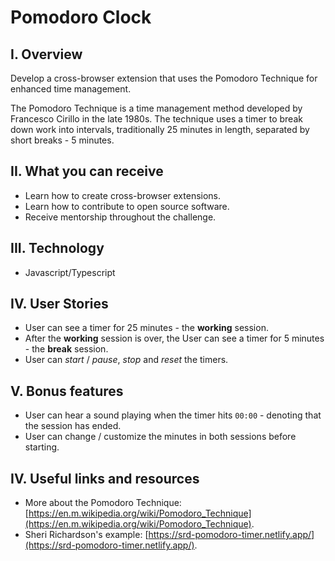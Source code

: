 # Pomodoro Clock

## I. Overview
Develop a cross-browser extension that uses the Pomodoro Technique for enhanced time management.

The Pomodoro Technique is a time management method developed by Francesco Cirillo in the late 1980s. The technique uses a timer to break down work into intervals, traditionally 25 minutes in length, separated by short breaks - 5 minutes.

## II. What you can receive
- Learn how to create cross-browser extensions.
- Learn how to contribute to open source software.
- Receive mentorship throughout the challenge.

## III. Technology
- Javascript/Typescript

## IV. User Stories
- User can see a timer for 25 minutes - the **working** session.
- After the **working** session is over, the User can see a timer for 5 minutes - the **break** session.
- User can _start_ / _pause_, _stop_ and _reset_ the timers.

## V. Bonus features

- User can hear a sound playing when the timer hits `00:00` - denoting that the session has ended.
- User can change / customize the minutes in both sessions before starting.

## IV. Useful links and resources

-   More about the Pomodoro Technique: [https://en.m.wikipedia.org/wiki/Pomodoro_Technique](https://en.m.wikipedia.org/wiki/Pomodoro_Technique).
-   Sheri Richardson's example: [https://srd-pomodoro-timer.netlify.app/](https://srd-pomodoro-timer.netlify.app/).
